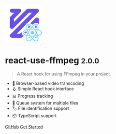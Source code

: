 ![logo](media/icon.png)

# react-use-ffmpeg <small>2.0.0</small>

> A React hook for using FFmpeg in your project.

- 🎥 Browser-based video transcoding
- 🪝 Simple React hook interface
- 📊 Progress tracking
- 🔄 Queue system for multiple files
- 🏷️ File identification support
- 📦 TypeScript support

[GitHub](https://github.com/dk013/react-use-ffmpeg)
[Get Started](#react-use-ffmpeg)
